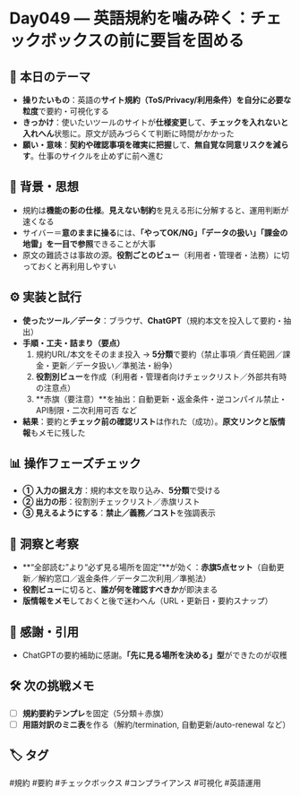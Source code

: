 
# Day049 — 英語規約を噛み砕く：チェックボックスの前に要旨を固める

## 🎯 本日のテーマ
- **操りたいもの**：英語の**サイト規約（ToS/Privacy/利用条件）**を**自分に必要な粒度**で要約・可視化する  
- **きっかけ**：使いたいツールのサイトが**仕様変更**して、**チェックを入れないと入れへん**状態に。原文が読みづらくて判断に時間がかかった  
- **願い・意味**：**契約や確認事項を確実に把握**して、**無自覚な同意リスクを減らす**。仕事のサイクルを止めずに前へ進む

## 🧠 背景・思想
- 規約は**機能の影の仕様**。**見えない制約**を見える形に分解すると、運用判断が速くなる  
- サイバー＝**意のままに操る**には、**「やってOK/NG」「データの扱い」「課金の地雷」**を**一目で参照**できることが大事  
- 原文の難読さは事故の源。**役割ごとのビュー**（利用者・管理者・法務）に切っておくと再利用しやすい

## ⚙️ 実装と試行
- **使ったツール／データ**：ブラウザ、**ChatGPT**（規約本文を投入して要約・抽出）
- **手順・工夫・詰まり（要点）**
  1) 規約URL/本文をそのまま投入 → **5分類**で要約（禁止事項／責任範囲／課金・更新／データ扱い／準拠法・紛争）  
  2) **役割別ビュー**を作成（利用者・管理者向けチェックリスト／外部共有時の注意点）  
  3) **赤旗（要注意）**を抽出：自動更新・返金条件・逆コンパイル禁止・API制限・二次利用可否 など  
- **結果**：要約と**チェック前の確認リスト**は作れた（成功）。**原文リンクと版情報**もメモに残した

## 📊 操作フェーズチェック
- **① 入力の据え方**：規約本文を取り込み、**5分類**で受ける  
- **② 出力の形**：役割別チェックリスト／赤旗リスト  
- **③ 見えるようにする**：**禁止／義務／コスト**を強調表示

## 🔁 洞察と考察
- **“全部読む”より“必ず見る場所を固定”**が効く：**赤旗5点セット**（自動更新／解約窓口／返金条件／データ二次利用／準拠法）  
- **役割ビュー**に切ると、**誰が何を確認すべきか**が即決まる  
- **版情報をメモ**しておくと後で迷わへん（URL・更新日・要約スナップ）

## 🙏 感謝・引用
- ChatGPTの要約補助に感謝。**「先に見る場所を決める」型**ができたのが収穫

## 🛠 次の挑戦メモ
- [ ] **規約要約テンプレ**を固定（5分類＋赤旗）  
- [ ] **用語対訳のミニ表**を作る（解約/termination, 自動更新/auto-renewal など）

## 🏷 タグ
#規約 #要約 #チェックボックス #コンプライアンス #可視化 #英語運用
